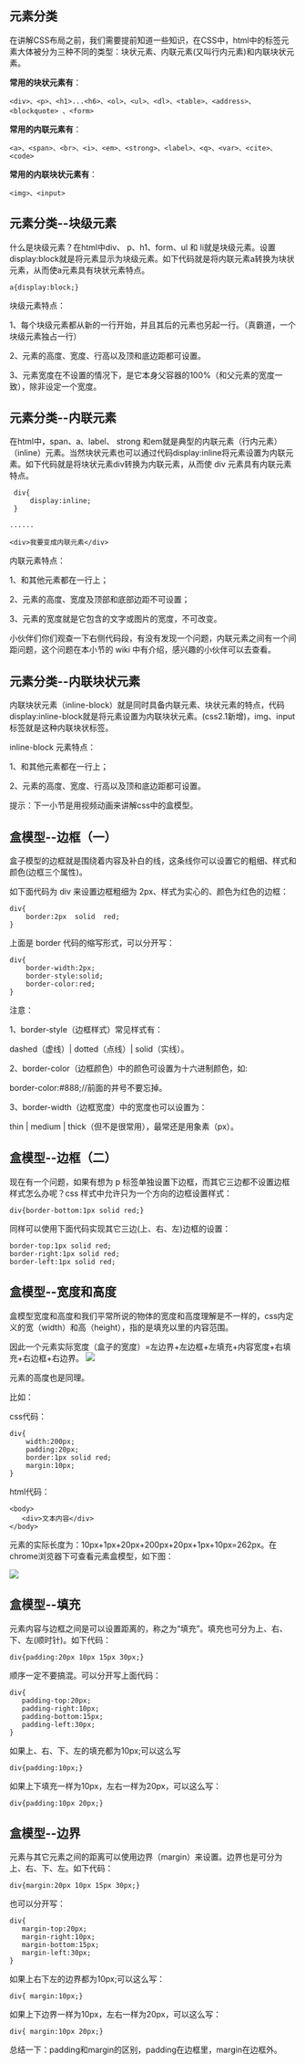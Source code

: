 ## 元素分类 ##
在讲解CSS布局之前，我们需要提前知道一些知识，在CSS中，html中的标签元素大体被分为三种不同的类型：块状元素、内联元素(又叫行内元素)和内联块状元素。

**常用的块状元素有**：

	<div>、<p>、<h1>...<h6>、<ol>、<ul>、<dl>、<table>、<address>、<blockquote> 、<form>

**常用的内联元素有**：

	<a>、<span>、<br>、<i>、<em>、<strong>、<label>、<q>、<var>、<cite>、<code>

**常用的内联块状元素有**：

	<img>、<input>

## 元素分类--块级元素 ##
什么是块级元素？在html中div、 p、h1、form、ul 和 li就是块级元素。设置display:block就是将元素显示为块级元素。如下代码就是将内联元素a转换为块状元素，从而使a元素具有块状元素特点。

	a{display:block;}
块级元素特点：

1、每个块级元素都从新的一行开始，并且其后的元素也另起一行。（真霸道，一个块级元素独占一行）

2、元素的高度、宽度、行高以及顶和底边距都可设置。

3、元素宽度在不设置的情况下，是它本身父容器的100%（和父元素的宽度一致），除非设定一个宽度。

## 元素分类--内联元素 ##
在html中，span、a、label、 strong 和em就是典型的内联元素（行内元素）（inline）元素。当然块状元素也可以通过代码display:inline将元素设置为内联元素。如下代码就是将块状元素div转换为内联元素，从而使 div 元素具有内联元素特点。

	 div{
	     display:inline;
	 }
	
	......
	
	<div>我要变成内联元素</div>
内联元素特点：

1、和其他元素都在一行上；

2、元素的高度、宽度及顶部和底部边距不可设置；

3、元素的宽度就是它包含的文字或图片的宽度，不可改变。

小伙伴们你们观查一下右侧代码段，有没有发现一个问题，内联元素之间有一个间距问题，这个问题在本小节的 wiki 中有介绍，感兴趣的小伙伴可以去查看。

## 元素分类--内联块状元素 ##
内联块状元素（inline-block）就是同时具备内联元素、块状元素的特点，代码display:inline-block就是将元素设置为内联块状元素。(css2.1新增)，img、input标签就是这种内联块状标签。

inline-block 元素特点：

1、和其他元素都在一行上；

2、元素的高度、宽度、行高以及顶和底边距都可设置。

提示：下一小节是用视频动画来讲解css中的盒模型。

## 盒模型--边框（一） ##
盒子模型的边框就是围绕着内容及补白的线，这条线你可以设置它的粗细、样式和颜色(边框三个属性)。

如下面代码为 div 来设置边框粗细为 2px、样式为实心的、颜色为红色的边框：

	div{
	    border:2px  solid  red;
	}
上面是 border 代码的缩写形式，可以分开写：

	div{
	    border-width:2px;
	    border-style:solid;
	    border-color:red;
	}
注意：

1、border-style（边框样式）常见样式有：

dashed（虚线）| dotted（点线）| solid（实线）。


2、border-color（边框颜色）中的颜色可设置为十六进制颜色，如:

border-color:#888;//前面的井号不要忘掉。

3、border-width（边框宽度）中的宽度也可以设置为：

thin | medium | thick（但不是很常用），最常还是用象素（px）。

## 盒模型--边框（二） ##
现在有一个问题，如果有想为 p 标签单独设置下边框，而其它三边都不设置边框样式怎么办呢？css 样式中允许只为一个方向的边框设置样式：

	div{border-bottom:1px solid red;}
同样可以使用下面代码实现其它三边(上、右、左)边框的设置：

	border-top:1px solid red;
	border-right:1px solid red; 
	border-left:1px solid red;

## 盒模型--宽度和高度 ##
盒模型宽度和高度和我们平常所说的物体的宽度和高度理解是不一样的，css内定义的宽（width）和高（height），指的是填充以里的内容范围。

因此一个元素实际宽度（盒子的宽度）=左边界+左边框+左填充+内容宽度+右填充+右边框+右边界。
![](http://img.mukewang.com/539fbb3a0001304305570259.jpg)


元素的高度也是同理。

比如：

css代码：

	div{
	    width:200px;
	    padding:20px;
	    border:1px solid red;
	    margin:10px;    
	}
html代码：

	<body>
	   <div>文本内容</div>
	</body>
元素的实际长度为：10px+1px+20px+200px+20px+1px+10px=262px。在chrome浏览器下可查看元素盒模型，如下图：

![](http://img.mukewang.com/543b4cae0001b34304300350.jpg)

## 盒模型--填充 ##
元素内容与边框之间是可以设置距离的，称之为“填充”。填充也可分为上、右、下、左(顺时针)。如下代码：

	div{padding:20px 10px 15px 30px;}
顺序一定不要搞混。可以分开写上面代码：

	div{
	   padding-top:20px;
	   padding-right:10px;
	   padding-bottom:15px;
	   padding-left:30px;
	}
如果上、右、下、左的填充都为10px;可以这么写

	div{padding:10px;}
如果上下填充一样为10px，左右一样为20px，可以这么写：

	div{padding:10px 20px;}

## 盒模型--边界 ##
元素与其它元素之间的距离可以使用边界（margin）来设置。边界也是可分为上、右、下、左。如下代码：

	div{margin:20px 10px 15px 30px;}
也可以分开写：

	div{
	   margin-top:20px;
	   margin-right:10px;
	   margin-bottom:15px;
	   margin-left:30px;
	}
如果上右下左的边界都为10px;可以这么写：

	div{ margin:10px;}
如果上下边界一样为10px，左右一样为20px，可以这么写：

	div{ margin:10px 20px;}
总结一下：padding和margin的区别，padding在边框里，margin在边框外。













